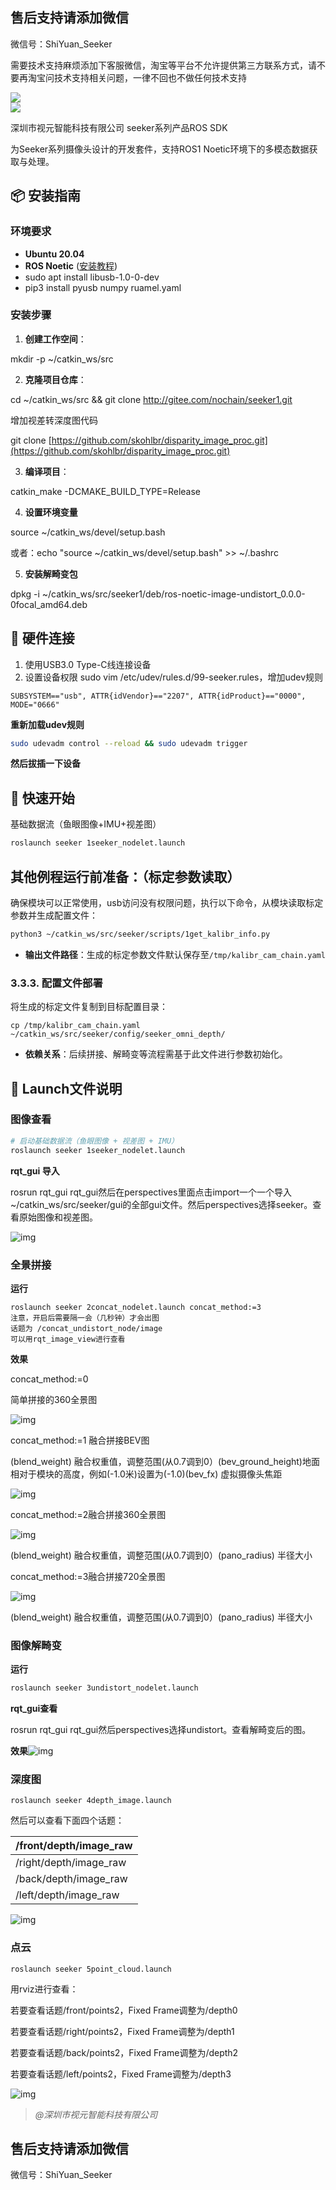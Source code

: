 ## 售后支持请添加微信

微信号：ShiYuan_Seeker

需要技术支持麻烦添加下客服微信，淘宝等平台不允许提供第三方联系方式，请不要再淘宝问技术支持相关问题，一律不回也不做任何技术支持

![](https://img.shields.io/badge/ROS-Noetic-brightgreen)  
![](https://img.shields.io/badge/LICENSE-MIT-green.svg)

深圳市视元智能科技有限公司 seeker系列产品ROS SDK

为Seeker系列摄像头设计的开发套件，支持ROS1 Noetic环境下的多模态数据获取与处理。

## 📦 安装指南

### 环境要求

+ **Ubuntu 20.04**
+ **ROS Noetic** ([安装教程](http://wiki.ros.org/noetic/Installation/Ubuntu))
+ sudo apt install libusb-1.0-0-dev
+ pip3 install pyusb numpy ruamel.yaml

### 安装步骤

1. **创建工作空间**：

mkdir -p ~/catkin_ws/src

2. **克隆项目仓库**：

cd ~/catkin_ws/src && git clone http://gitee.com/nochain/seeker1.git

增加视差转深度图代码

git clone [https://github.com/skohlbr/disparity_image_proc.git](https://github.com/skohlbr/disparity_image_proc.git)

3. **编译项目**：

catkin_make -DCMAKE_BUILD_TYPE=Release

4. **设置环境变量**

source ~/catkin_ws/devel/setup.bash

或者：echo "source ~/catkin_ws/devel/setup.bash" >> ~/.bashrc

5. **安装解畸变包**

dpkg -i  ~/catkin_ws/src/seeker1/deb/ros-noetic-image-undistort_0.0.0-0focal_amd64.deb

## 🔌 硬件连接

1. 使用USB3.0 Type-C线连接设备
2. 设置设备权限 sudo vim /etc/udev/rules.d/99-seeker.rules，增加udev规则

```plain
SUBSYSTEM=="usb", ATTR{idVendor}=="2207", ATTR{idProduct}=="0000", MODE="0666"
```

‌**重新加载udev规则**‌

```bash
sudo udevadm control --reload && sudo udevadm trigger
```

**然后拔插一下设备**

## 🚀 快速开始

基础数据流（鱼眼图像+IMU+视差图）

```bash
roslaunch seeker 1seeker_nodelet.launch
```

## 其他例程运行前准备：（标定参数读取）

确保模块可以正常使用，usb访问没有权限问题，执行以下命令，从模块读取标定参数并生成配置文件：

```bash
python3 ~/catkin_ws/src/seeker/scripts/1get_kalibr_info.py
```

+ ‌**输出文件路径**：生成的标定参数文件默认保存至`/tmp/kalibr_cam_chain.yaml`

### 3.3.3. 配置文件部署‌

将生成的标定文件复制到目标配置目录：

```plain
cp /tmp/kalibr_cam_chain.yaml ~/catkin_ws/src/seeker/config/seeker_omni_depth/
```

+ ‌**依赖关系**：后续拼接、解畸变等流程需基于此文件进行参数初始化‌。

## 📂 Launch文件说明

### 图像查看

```bash
# 启动基础数据流（鱼眼图像 + 视差图 + IMU）
roslaunch seeker 1seeker_nodelet.launch  
```

**rqt_gui 导入**

rosrun rqt_gui rqt_gui然后在perspectives里面点击import一个一个导入 ~/catkin_ws/src/seeker/gui的全部gui文件。然后perspectives选择seeker。查看原始图像和视差图。

![img](doc/img/image0.jpg)

### 全景拼接

**运行**

```plain
roslaunch seeker 2concat_nodelet.launch concat_method:=3
注意，开启后需要隔一会（几秒钟）才会出图
话题为 /concat_undistort_node/image
可以用rqt_image_view进行查看
```

**效果**

concat_method:=0

简单拼接的360全景图

![img](doc/img/concat_360.jpeg)

concat_method:=1 融合拼接BEV图

(blend_weight) 融合权重值，调整范围(从0.7调到0）(bev_ground_height)地面相对于模块的高度，例如(-1.0米)设置为(-1.0)(bev_fx) 虚拟摄像头焦距

![img](doc/img/concat_bev.jpeg)

concat_method:=2融合拼接360全景图

![img](doc/img/concat_3602.jpeg) 

(blend_weight) 融合权重值，调整范围(从0.7调到0）(pano_radius) 半径大小

concat_method:=3融合拼接720全景图

![img](doc/img/concat_720.jpeg) 

(blend_weight) 融合权重值，调整范围(从0.7调到0）(pano_radius) 半径大小


### 图像解畸变

**运行**

```bash
roslaunch seeker 3undistort_nodelet.launch
```

**rqt_gui查看**

rosrun rqt_gui rqt_gui然后perspectives选择undistort。查看解畸变后的图。

**效果**![img](doc/img/undistort.jpeg)

### 深度图

```plain
roslaunch seeker 4depth_image.launch
```

然后可以查看下面四个话题：

| /front/depth/image_raw |
| --- |
| /right/depth/image_raw |
| /back/depth/image_raw |
| /left/depth/image_raw |


![img](doc/img/depth.jpeg)

### 点云

```plain
roslaunch seeker 5point_cloud.launch
```

用rviz进行查看：

若要查看话题/front/points2，Fixed Frame调整为/depth0

若要查看话题/right/points2，Fixed Frame调整为/depth1

若要查看话题/back/points2，Fixed Frame调整为/depth2

若要查看话题/left/points2，Fixed Frame调整为/depth3

![img](doc/img/pointcloud.jpeg)

> _@深圳市视元智能科技有限公司_
>

## 售后支持请添加微信

微信号：ShiYuan_Seeker

